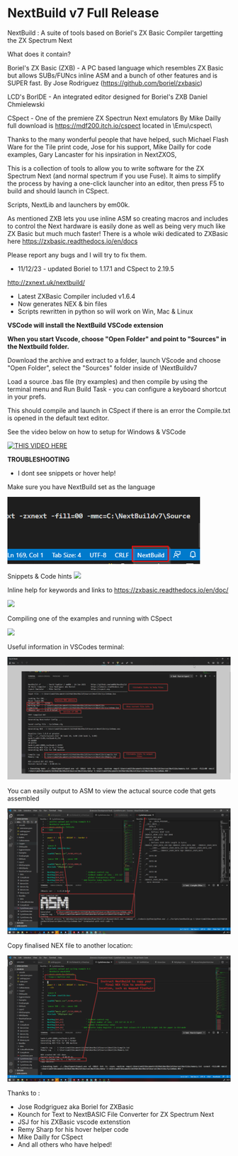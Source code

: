 # NextBuild v7 Full Release 

NextBuild : A suite of tools based on Boriel's ZX Basic Compiler 
targetting the ZX Spectrum Next

What does it contain?

Boriel's ZX Basic (ZXB) - A PC based language which resembles ZX Basic but allows
SUBs/FUNcs inline ASM and a bunch of other features and is SUPER fast. By Jose Rodriguez (https://github.com/boriel/zxbasic)

LCD's BorIDE - An integrated editor designed for Boriel's ZXB Daniel Chmielewski

CSpect - One of the premiere ZX Spectrun Next emulators By Mike Dailly full download is https://mdf200.itch.io/cspect
located in \Emu\cspect\

Thanks to the many wonderful people that have helped, such Michael Flash Ware for the Tile print code,
Jose for his support, Mike Dailly for code examples, Gary Lancaster for his inpsiration in NextZXOS, 

This is a collection of tools to allow you to write software for the ZX Spectrum Next (and normal
spectrum if you use Fuse). It aims to simplify the process by having a one-click launcher into an 
editor, then press F5 to build and should launch in CSpect.

Scripts, NextLib and launchers by em00k.

As mentioned ZXB lets you use inline ASM so creating macros and includes to control the Next 
hardware is easily done as well as being very much like ZX Basic but much much faster! 
There is a whole wiki dedicated to ZXBasic here https://zxbasic.readthedocs.io/en/docs

Please report any bugs and I will try to fix them.

- 11/12/23  -   updated Boriel to 1.17.1 and CSpect to 2.19.5 

http://zxnext.uk/nextbuild/

- Latest ZXBasic Compiler included v1.6.4
- Now generates NEX & bin files 
- Scripts rewritten in python so will work on Win, Mac & Linux

**VSCode will install the NextBuild VSCode extension**

****When you start Vscode, choose "Open Folder" and point to "Sources" in the Nextbuild folder.****

Download the archive and extract to a folder, launch VScode
and choose "Open Folder", select the "Sources" folder inside
of \NextBuildv7 

Load a source .bas file (try examples) and then compile by
using the terminal menu and Run Build Task - you can configure
a keyboard shortcut in your prefs. 

This should compile and launch in CSpect if there is an error 
the Compile.txt is opened in the default text editor. 

See the video below on how to setup for Windows & VSCode 

[![THIS VIDEO HERE](https://img.youtube.com/vi/kF_jfE7mAvg/0.jpg)](https://www.youtube.com/watch?v=kF_jfE7mAvg)

**TROUBLESHOOTING**

- I dont see snippets or hover help!

Make sure you have NextBuild set as the language 

<img src="https://raw.githubusercontent.com/em00k/src-gifs/main/help1.png">

Snippets & Code hints 
<img src="https://github.com/em00k/src-gifs/blob/main/demo.gif">

Inline help for keywords and links to https://zxbasic.readthedocs.io/en/doc/

<img src="https://github.com/em00k/src-gifs/blob/main/demo2.gif">

Compiling one of the examples and running with CSpect

<img src="https://github.com/em00k/src-gifs/blob/main/demo3.gif">

Useful information in VSCodes terminal: 

<img src="https://raw.githubusercontent.com/em00k/src-gifs/main/2021-01-30%2002_02_52-Snip%20%26%20Sketch.png">

You can easily output to ASM to view the actucal source code that gets assembled

<img src="https://raw.githubusercontent.com/em00k/src-gifs/main/2021-01-30%2002_11_47-Greenshot.png">

Copy finalised NEX file to another location: 

<img src="https://raw.githubusercontent.com/em00k/src-gifs/main/2021-01-30%2002_47_45-Greenshot.png">

Thanks to :

- Jose Rodgriguez aka Boriel for ZXBasic
- Kounch for Text to NextBASIC File Converter for ZX Spectrum Next
- JSJ for his ZXBasic vscode extenstion
- Remy Sharp for his hover helper code
- Mike Dailly for CSpect
- And all others who have helped!
